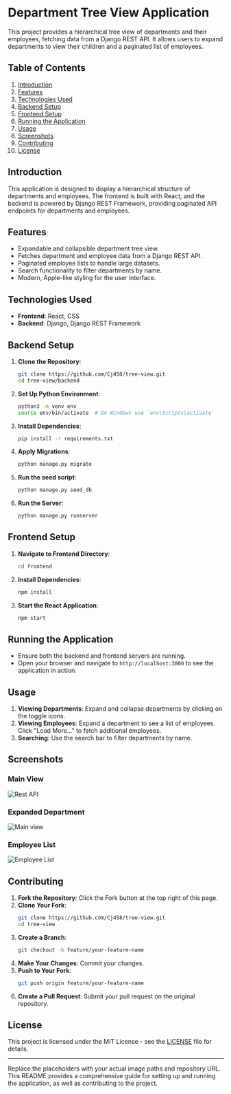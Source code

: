 # Department Tree View Application

This project provides a hierarchical tree view of departments and their employees, fetching data from a Django REST API. It allows users to expand departments to view their children and a paginated list of employees.

## Table of Contents

1. [Introduction](#introduction)
2. [Features](#features)
3. [Technologies Used](#technologies-used)
4. [Backend Setup](#backend-setup)
5. [Frontend Setup](#frontend-setup)
6. [Running the Application](#running-the-application)
7. [Usage](#usage)
8. [Screenshots](#screenshots)
9. [Contributing](#contributing)
10. [License](#license)

## Introduction

This application is designed to display a hierarchical structure of departments and employees. The frontend is built with React, and the backend is powered by Django REST Framework, providing paginated API endpoints for departments and employees.

## Features

- Expandable and collapsible department tree view.
- Fetches department and employee data from a Django REST API.
- Paginated employee lists to handle large datasets.
- Search functionality to filter departments by name.
- Modern, Apple-like styling for the user interface.

## Technologies Used

- **Frontend**: React, CSS
- **Backend**: Django, Django REST Framework

## Backend Setup

1. **Clone the Repository**:
    ```sh
    git clone https://github.com/Cj458/tree-view.git
    cd tree-view/backend
    ```

2. **Set Up Python Environment**:
    ```sh
    python3 -m venv env
    source env/bin/activate  # On Windows use `env\Scripts\activate`
    ```

3. **Install Dependencies**:
    ```sh
    pip install -r requirements.txt
    ```

4. **Apply Migrations**:
    ```sh
    python manage.py migrate
    ```

5. **Run the seed script**:
    ```sh
    python manage.py seed_db
    ```
6. **Run the Server**:
    ```sh
    python manage.py runserver
    ```

## Frontend Setup

1. **Navigate to Frontend Directory**:
    ```sh
    cd frontend
    ```

2. **Install Dependencies**:
    ```sh
    npm install
    ```

3. **Start the React Application**:
    ```sh
    npm start
    ```

## Running the Application

- Ensure both the backend and frontend servers are running.
- Open your browser and navigate to `http://localhost:3000` to see the application in action.

## Usage

1. **Viewing Departments**: Expand and collapse departments by clicking on the toggle icons.
2. **Viewing Employees**: Expand a department to see a list of employees. Click "Load More..." to fetch additional employees.
3. **Searching**: Use the search bar to filter departments by name.

## Screenshots

### Main View

![Rest API](https://drive.google.com/file/d/1x9AokM8DOqbPum15myrp989-OkVfCY0Y/view?usp=sharing)

### Expanded Department

![Main view](https://drive.google.com/file/d/1e6IhqV-C2jAF5omJiDyY5RXu1bpe9tzK/view?usp=sharing)

### Employee List

![Employee List](https://drive.google.com/file/d/1Nw_75n3UwxfcrV5oqzi4YHpwXPw5Djka/view?usp=sharing)

## Contributing

1. **Fork the Repository**: Click the Fork button at the top right of this page.
2. **Clone Your Fork**: 
    ```sh
    git clone https://github.com/Cj458/tree-view.git
    cd tree-view
    ```
3. **Create a Branch**: 
    ```sh
    git checkout -b feature/your-feature-name
    ```
4. **Make Your Changes**: Commit your changes.
5. **Push to Your Fork**: 
    ```sh
    git push origin feature/your-feature-name
    ```
6. **Create a Pull Request**: Submit your pull request on the original repository.

## License

This project is licensed under the MIT License - see the [LICENSE](LICENSE) file for details.

---

Replace the placeholders with your actual image paths and repository URL. This README provides a comprehensive guide for setting up and running the application, as well as contributing to the project.